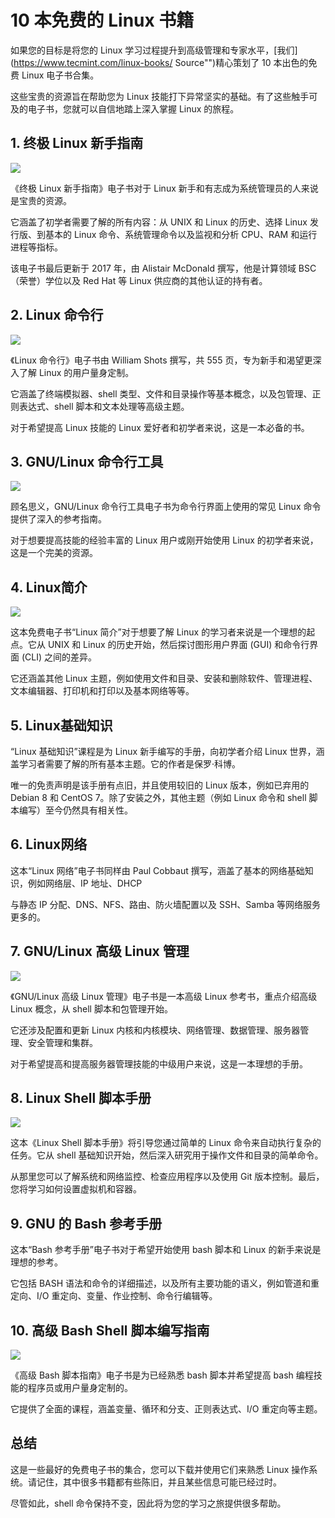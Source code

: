 # 10 本免费的 Linux 书籍

如果您的目标是将您的 Linux 学习过程提升到高级管理和专家水平，[我们](https://www.tecmint.com/linux-books/ Source"")精心策划了 10 本出色的免费 Linux 电子书合集。

这些宝贵的资源旨在帮助您为 Linux 技能打下异常坚实的基础。有了这些触手可及的电子书，您就可以自信地踏上深入掌握 Linux 的旅程。



## 1. 终极 Linux 新手指南

![](https://s2.loli.net/2023/08/04/2MhblXDKREojQTq.png)

《终极 Linux 新手指南》电子书对于 Linux 新手和有志成为系统管理员的人来说是宝贵的资源。

它涵盖了初学者需要了解的所有内容：从 UNIX 和 Linux 的历史、选择 Linux 发行版、到基本的 Linux 命令、系统管理命令以及监视和分析 CPU、RAM 和运行进程等指标。

该电子书最后更新于 2017 年，由 Alistair McDonald 撰写，他是计算领域 BSC（荣誉）学位以及 Red Hat 等 Linux 供应商的其他认证的持有者。



## 2. Linux 命令行

![](https://s2.loli.net/2023/08/04/VrldhbHzeNgZSxf.png)

《Linux 命令行》电子书由 William Shots 撰写，共 555 页，专为新手和渴望更深入了解 Linux 的用户量身定制。

它涵盖了终端模拟器、shell 类型、文件和目录操作等基本概念，以及包管理、正则表达式、shell 脚本和文本处理等高级主题。

对于希望提高 Linux 技能的 Linux 爱好者和初学者来说，这是一本必备的书。



## 3. GNU/Linux 命令行工具

![](https://s2.loli.net/2023/08/04/Rtm4e8cTA5LKhyD.png)

顾名思义，GNU/Linux 命令行工具电子书为命令行界面上使用的常见 Linux 命令提供了深入的参考指南。

对于想要提高技能的经验丰富的 Linux 用户或刚开始使用 Linux 的初学者来说，这是一个完美的资源。



## 4. Linux简介

![](https://s2.loli.net/2023/08/04/w4zrTaYehVjymoN.png)

这本免费电子书“Linux 简介”对于想要了解 Linux 的学习者来说是一个理想的起点。它从 UNIX 和 Linux 的历史开始，然后探讨图形用户界面 (GUI) 和命令行界面 (CLI) 之间的差异。

它还涵盖其他 Linux 主题，例如使用文件和目录、安装和删除软件、管理进程、文本编辑器、打印机和打印以及基本网络等等。



## 5. Linux基础知识

“Linux 基础知识”课程是为 Linux 新手编写的手册，向初学者介绍 Linux 世界，涵盖学习者需要了解的所有基本主题。它的作者是保罗·科博。

唯一的免责声明是该手册有点旧，并且使用较旧的 Linux 版本，例如已弃用的 Debian 8 和 CentOS 7。除了安装之外，其他主题（例如 Linux 命令和 shell 脚本编写）至今仍然具有相关性。



## 6. Linux网络

这本“Linux 网络”电子书同样由 Paul Cobbaut 撰写，涵盖了基本的网络基础知识，例如网络层、IP 地址、DHCP 

与静态 IP 分配、DNS、NFS、路由、防火墙配置以及 SSH、Samba 等网络服务更多的。



## 7. GNU/Linux 高级 Linux 管理

![](https://s2.loli.net/2023/08/04/HCbmDPVI3ioycxz.png)

《GNU/Linux 高级 Linux 管理》电子书是一本高级 Linux 参考书，重点介绍高级 Linux 概念，从 shell 脚本和包管理开始。

它还涉及配置和更新 Linux 内核和内核模块、网络管理、数据管理、服务器管理、安全管理和集群。

对于希望提高和提高服务器管理技能的中级用户来说，这是一本理想的手册。



## 8. Linux Shell 脚本手册

![](https://s2.loli.net/2023/08/04/jipJbDqwGlVEvu5.png)

这本《Linux Shell 脚本手册》将引导您通过简单的 Linux 命令来自动执行复杂的任务。它从 shell 基础知识开始，然后深入研究用于操作文件和目录的简单命令。

从那里您可以了解系统和网络监控、检查应用程序以及使用 Git 版本控制。最后，您将学习如何设置虚拟机和容器。



## 9. GNU 的 Bash 参考手册

这本“Bash 参考手册”电子书对于希望开始使用 bash 脚本和 Linux 的新手来说是理想的参考。

它包括 BASH 语法和命令的详细描述，以及所有主要功能的语义，例如管道和重定向、I/O 重定向、变量、作业控制、命令行编辑等。



## 10. 高级 Bash Shell 脚本编写指南

![](https://s2.loli.net/2023/08/04/5jLycnTf1bM6kom.png)

《高级 Bash 脚本指南》电子书是为已经熟悉 bash 脚本并希望提高 bash 编程技能的程序员或用户量身定制的。

它提供了全面的课程，涵盖变量、循环和分支、正则表达式、I/O 重定向等主题。



## 总结

这是一些最好的免费电子书的集合，您可以下载并使用它们来熟悉 Linux 操作系统。请记住，其中很多书籍都有些陈旧，并且某些信息可能已经过时。

尽管如此，shell 命令保持不变，因此将为您的学习之旅提供很多帮助。